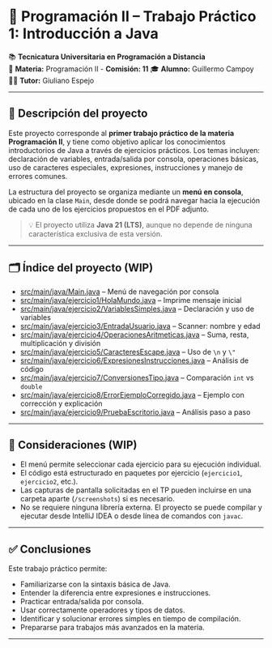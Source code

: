 # 🧠 Programación II – Trabajo Práctico 1: Introducción a Java

📚 **Tecnicatura Universitaria en Programación a Distancia**  
📘 **Materia:** Programación II - **Comisión: 11**
🎓 **Alumno:** Guillermo Campoy  
👨‍🏫 **Tutor:** Giuliano Espejo

---

## 📌 Descripción del proyecto

Este proyecto corresponde al **primer trabajo práctico de la materia Programación II**, y tiene como objetivo aplicar los conocimientos introductorios de Java a través de ejercicios prácticos. Los temas incluyen: declaración de variables, entrada/salida por consola, operaciones básicas, uso de caracteres especiales, expresiones, instrucciones y manejo de errores comunes.

La estructura del proyecto se organiza mediante un **menú en consola**, ubicado en la clase `Main`, desde donde se podrá navegar hacia la ejecución de cada uno de los ejercicios propuestos en el PDF adjunto.

> 💡 El proyecto utiliza **Java 21 (LTS)**, aunque no depende de ninguna característica exclusiva de esta versión.

---

## 🗂️ Índice del proyecto (WIP)

- [src/main/java/Main.java](src/main/java/Main.java) – Menú de navegación por consola
- [src/main/java/ejercicio1/HolaMundo.java](src/main/java/ejercicio1/HolaMundo.java) – Imprime mensaje inicial
- [src/main/java/ejercicio2/VariablesSimples.java](src/main/java/ejercicio2/VariablesSimples.java) – Declaración y uso de variables
- [src/main/java/ejercicio3/EntradaUsuario.java](src/main/java/ejercicio3/EntradaUsuario.java) – Scanner: nombre y edad
- [src/main/java/ejercicio4/OperacionesAritmeticas.java](src/main/java/ejercicio4/OperacionesAritmeticas.java) – Suma, resta, multiplicación y división
- [src/main/java/ejercicio5/CaracteresEscape.java](src/main/java/ejercicio5/CaracteresEscape.java) – Uso de `\n` y `\"`
- [src/main/java/ejercicio6/ExpresionesInstrucciones.java](src/main/java/ejercicio6/ExpresionesInstrucciones.java) – Análisis de código
- [src/main/java/ejercicio7/ConversionesTipo.java](src/main/java/ejercicio7/ConversionesTipo.java) – Comparación `int` vs `double`
- [src/main/java/ejercicio8/ErrorEjemploCorregido.java](src/main/java/ejercicio8/ErrorEjemploCorregido.java) – Ejemplo con corrección y explicación
- [src/main/java/ejercicio9/PruebaEscritorio.java](src/main/java/ejercicio9/PruebaEscritorio.java) – Análisis paso a paso

---

## 📄 Consideraciones (WIP)

- El menú permite seleccionar cada ejercicio para su ejecución individual.
- El código está estructurado en paquetes por ejercicio (`ejercicio1`, `ejercicio2`, etc.).
- Las capturas de pantalla solicitadas en el TP pueden incluirse en una carpeta aparte (`/screenshots`) si es necesario.
- No se requiere ninguna librería externa. El proyecto se puede compilar y ejecutar desde IntelliJ IDEA o desde línea de comandos con `javac`.

---

## ✅ Conclusiones

Este trabajo práctico permite:

- Familiarizarse con la sintaxis básica de Java.
- Entender la diferencia entre expresiones e instrucciones.
- Practicar entrada/salida por consola.
- Usar correctamente operadores y tipos de datos.
- Identificar y solucionar errores simples en tiempo de compilación.
- Prepararse para trabajos más avanzados en la materia.

---
